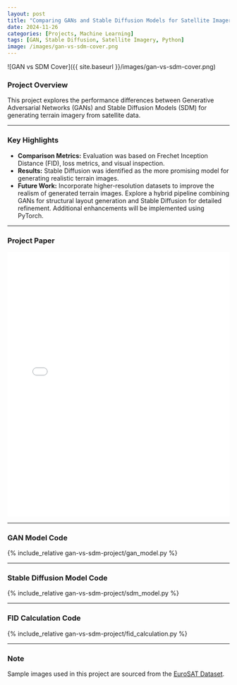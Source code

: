 ```yaml
---
layout: post
title: "Comparing GANs and Stable Diffusion Models for Satellite Imagery"
date: 2024-11-26
categories: [Projects, Machine Learning]
tags: [GAN, Stable Diffusion, Satellite Imagery, Python]
image: /images/gan-vs-sdm-cover.png
---
```


![GAN vs SDM Cover]({{ site.baseurl }}/images/gan-vs-sdm-cover.png)

### Project Overview

This project explores the performance differences between Generative Adversarial Networks (GANs) and Stable Diffusion Models (SDM) for generating terrain imagery from satellite data.

---

### Key Highlights

- **Comparison Metrics:** Evaluation was based on Frechet Inception Distance (FID), loss metrics, and visual inspection.
- **Results:** Stable Diffusion was identified as the more promising model for generating realistic terrain images.
- **Future Work:** Incorporate higher-resolution datasets to improve the realism of generated terrain images. Explore a hybrid pipeline combining GANs for structural layout generation and Stable Diffusion for detailed refinement. Additional enhancements will be implemented using PyTorch.

---

### Project Paper

<iframe 
    src="{{ site.baseurl }}/gan-vs-sdm-project/gan-vs-sdm-paper.pdf" 
    width="100%" 
    height="600px" 
    style="border: none;">
    Your browser does not support iframes. You can <a href="{{ site.baseurl }}/gan-vs-sdm-project/gan-vs-sdm-paper.pdf">view the paper here</a>.
</iframe>

---

### GAN Model Code

{% include_relative gan-vs-sdm-project/gan_model.py %}

---

### Stable Diffusion Model Code

{% include_relative gan-vs-sdm-project/sdm_model.py %}

---

### FID Calculation Code

{% include_relative gan-vs-sdm-project/fid_calculation.py %}

---

### Note

Sample images used in this project are sourced from the [EuroSAT Dataset](https://github.com/phelber/eurosat).
